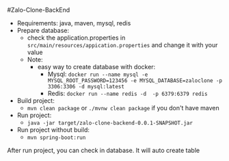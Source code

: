 #Zalo-Clone-BackEnd

- Requirements: java, maven, mysql, redis
- Prepare database:
  - check the application.properties in `src/main/resources/appication.properties` and change it with your value
  - Note:
    - easy way to create database with docker:
      - Mysql: `docker run --name mysql -e MYSQL_ROOT_PASSWORD=123456 -e MYSQL_DATABASE=zaloclone -p 3306:3306 -d mysql:latest`
      - Redis: `docker run --name redis -d  -p 6379:6379 redis`
- Build project:
  - `mvn clean package` or `./mvnw clean package` if you don't have maven
- Run project:
  - `java -jar target/zalo-clone-backend-0.0.1-SNAPSHOT.jar`
- Run project without build:
  - `mvn spring-boot:run`

After run project, you can check in database. It will auto create table